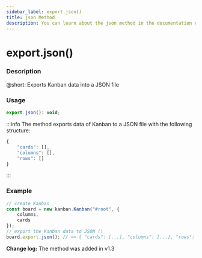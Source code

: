 ```yaml
---
sidebar_label: export.json()
title: json Method
description: You can learn about the json method in the documentation of the DHTMLX JavaScript Kanban library. Browse developer guides and API reference, try out code examples and live demos, and download a free 30-day evaluation version of DHTMLX Kanban.
---
```


# export.json()

### Description

@short: Exports Kanban data into a JSON file

### Usage

~~~jsx {}
export.json(): void;
~~~

:::info
The method exports data of Kanban to a JSON file with the following structure:
~~~jsx {}
{
    "cards": [],
    "columns": [],
    "rows": []
}
~~~
:::

### Example

~~~jsx {7}
// create Kanban
const board = new kanban.Kanban("#root", {
    columns,
    cards
});
// export the Kanban data to JSON ()
board.export.json(); // => { "cards": [...], "columns": [...], "rows": [] }
~~~

**Change log:** The method was added in v1.3